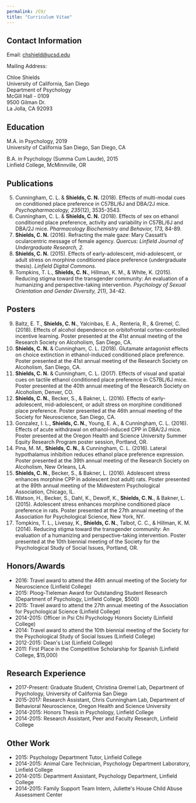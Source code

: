 ```yaml
---
permalink: /CV/
title: "Curriculum Vitae"
---
```


## Contact Information

Email: [chshield@ucsd.edu](mailto:chshield@ucsd.edu)

Mailing Address: 
 
Chloe Shields  
University of California, San Diego  
Department of Psychology  
McGill Hall - 0109  
9500 Gilman Dr.  
La Jolla, CA 92093  

## Education

M.A. in Psychology, 2019  
University of California San Diego, San Diego, CA  

B.A. in Psychology (Summa Cum Laude), 2015  
Linfield College, McMinnville, OR  

## Publications 

5. Cunningham, C. L. & **Shields, C. N.** (2018). Effects of multi-modal cues on conditioned place preference in C57BL/6J and DBA/2J mice. *Psychopharmacology, 235*(12), 3535-3543.
4. Cunningham, C. L. & **Shields, C. N.** (2018). Effects of sex on ethanol conditioned place preference, activity and variability in C57BL/6J and DBA/2J mice. *Pharmacology Biochemistry and Behavior, 173,* 84-89.
3. **Shields, C. N.** (2016). Refracting the male gaze: Mary Cassatt’s ocularcentric message of female agency. *Quercus: Linfield Journal of Undergraduate Research, 2.*
2. **Shields, C. N.** (2015). Effects of early-adolescent, mid-adolescent, or adult stress on morphine conditioned place preference (undergraduate thesis). *Linfield Digital Commons.*
1. Tompkins, T. L., **Shields, C. N.**, Hillman, K. M., & White, K. (2015). Reducing stigma toward the transgender community: An evaluation of a humanizing and perspective-taking intervention. *Psychology of Sexual Orientation and Gender Diversity, 2*(1), 34-42.

## Posters

9. Baltz, E. T., **Shields, C. N.**, Yalcinbas, E. A., Renteria, R., & Gremel, C. (2018). Effects of alcohol dependence on orbitofrontal cortex-controlled incentive learning. Poster presented at the 41st annual meeting of the Research Society on Alcoholism, San Diego, CA. 
8. **Shields, C. N.** & Cunningham, C. L. (2018). Glutamate antagonist effects on choice extinction in ethanol-induced conditioned place preference. Poster presented at the 41st annual meeting of the Research Society on Alcoholism, San Diego, CA.
7. **Shields, C. N.** & Cunningham, C. L. (2017). Effects of visual and spatial cues on tactile ethanol conditioned place preference in C57BL/6J mice. Poster presented at the 40th annual meeting of the Research Society on Alcoholism, Denver, CO.
6. **Shields, C. N.**, Becker, S., & Bakner, L. (2016). Effects of early-adolescent, mid-adolescent, or adult stress on morphine conditioned place preference. Poster presented at the 46th annual meeting of the Society for Neuroscience, San Diego, CA. 
5. Gonzalez, I. L., **Shields, C. N.**, Young, E. A., & Cunningham, C. L. (2016). Effects of acute withdrawal on ethanol-induced CPP in DBA/2J mice. Poster presented at the Oregon Health and Science University Summer Equity Research Program poster session, Portland, OR.
4. Pina, M. M., **Shields, C. N.**, & Cunningham, C. L. (2016). Lateral hypothalamus inhibition reduces ethanol place preference expression. Poster presented at the 39th annual meeting of the Research Society on Alcoholism, New Orleans, LA.
3. **Shields, C. N.**, Becker, S., & Bakner, L. (2016). Adolescent stress enhances morphine CPP in adolescent (not adult) rats. Poster presented at the 89th annual meeting of the Midwestern Psychological Association, Chicago, IL.
2. Watson, H., Becker, S., Dahl, K., Dewolf, K., **Shields, C. N.**, & Bakner, L. (2015). Adolescent stress enhances morphine conditioned place preference in rats. Poster presented at the 27th annual meeting of the Association for Psychological Science, New York, NY. 
1. Tompkins, T. L., Livesay, K., **Shields, C. N.**, Talbot, C. C., & Hillman, K. M. (2014). Reducing stigma toward the transgender community: An evaluation of a humanizing and perspective-taking intervention. Poster presented at the 10th biennial meeting of the Society for the Psychological Study of Social Issues, Portland, OR. 

## Honors/Awards

- 2016: Travel award to attend the 46th annual meeting of the Society for Neuroscience (Linfield College)
- 2015: Ploog-Tieleman Award for Outstanding Student Research (Department of Psychology, Linfield College, $500)
- 2015: Travel award to attend the 27th annual meeting of the Association for Psychological Science (Linfield College)
- 2014-2015: Officer in Psi Chi Psychology Honors Society (Linfield College)
- 2014: Travel award to attend the 10th biennial meeting of the Society for the Psychological Study of Social Issues (Linfield College)
- 2012-2015: Dean's List (Linfield College)
- 2011: First Place in the Competitive Scholarship for Spanish (Linfield College, $15,000)

## Research Experience

- 2017-Present: Graduate Student, Christina Gremel Lab, Department of Psychology, University of California San Diego
- 2015-2017: Research Assistant, Chris Cunningham Lab, Department of Behavioral Neuroscience, Oregon Health and Science University
- 2014-2015: Honors Thesis in Psychology, Linfield College
- 2014-2015: Research Assistant, Peer and Faculty Research, Linfield College

## Other Work

- 2015: Psychology Department Tutor, Linfield College
- 2014-2015: Animal Care Technician, Psychology Department Laboratory, Linfield College
- 2014-2015: Department Assistant, Psychology Department, Linfield College
- 2014-2015: Family Support Team Intern, Juliette's House Child Abuse Assessment Center